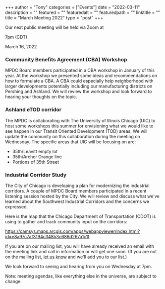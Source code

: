 
+++
author = "Tony"
categories = ["Events"]
date = "2022-03-11"
description = ""
featured = ""
featuredalt = ""
featuredpath = ""
linktitle = ""
title = "March Meeting 2022"
type = "post"
+++

Our next public meeting will be held via Zoom at

7pm (CDT)

March 16, 2022

### Community Benefits Agreement (CBA) Workshop 
MPDC Board members participated in a CBA workshop in January of this year.
At the workshop we presented some ideas and recommendations on how to formulate a CBA.
A CBA could especially help neighborhood with larger developments potentially including our manufacturing districts on Pershing and Ashland. We will review the workshop and look forward to hearing your thoughts on the topic.

### Ashland eTOD corridor 
The MPDC is collaborating with The University of Illinois Chicago (UIC) to host some workshops this summer for envisioning what we would like to see happen in our Transit Oriented Development (TOD) areas. We will update the community on this collaboration during the meeting on Wednesday. The specific areas that UIC will be focusing on are:

- 35th/Leavitt empty lot
- 35th/Archer Orange line
- Portions of 35th Street	

### Industrial Corridor Study
The City of Chicago is developing a plan for modernizing the industrial corridors. A couple of MPDC Board members participated in a recent listening session hosted by the City. We will review and discuss what we've learned about the Southwest Industrial Corridors and the concerns we expressed.  

Here is the map that the Chicago Department of Transportation (CDOT) is using to gather and track community input on the corridors:

https://camsys.maps.arcgis.com/apps/webappviewer/index.html?id=e8a97c7af3194c348b3c686d267a1c1f 

If you are on our mailing list, you will have already received an email with the meeting link and call in information or will get one soon. (If you are not on the mailing list,  <a href="mailto:mckinleyparkdevelopmentcouncil@gmail.com?Subject=Inquiry%20from%20Website" target="_top">let us know</a></strong> and we'll add you to our list.)

We look forward to seeing and hearing from you on Wednesday at 7pm. 

Note: meeting agendas, like everything else in the universe, are subject to change.
<br/>
